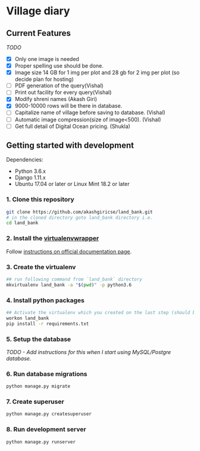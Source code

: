 # Village diary


## Current Features

*TODO*

- [x] Only one image is needed
- [x] Proper spelling use should be done.
- [x] Image size  14 GB for 1 img per plot and 28 gb for 2 img per plot (so decide plan for hosting)
- [ ] PDF generation of the query(Vishal)
- [ ] Print out facility for every query(Vishal)
- [x] Modify shreni names (Akash Giri)
- [x] 9000-10000 rows will be there in database.
- [ ] Capitalize name of village before saving to database. (Vishal)
- [ ] Automatic image compression(size of image<500). (Vishal)
- [ ] Get full detail of Digital Ocean pricing. (Shukla)

## Getting started with development
Dependencies:
- Python 3.6.x
- Django 1.11.x
- Ubuntu 17.04 or later or Linux Mint 18.2 or later

### 1. Clone this repository
```bash
git clone https://github.com/akashgiricse/land_bank.git
# in the cloned directory goto land_bank directory i.e.
cd land_bank
```

### 2. Install the [virtualenvwrapper](https://virtualenvwrapper.readthedocs.io/)
Follow [instructions on official documentation page](https://virtualenvwrapper.readthedocs.io/en/latest/install.html).

### 3. Create the virtualenv
```bash
## run following command from `land_bank` directory
mkvirtualenv land_bank -a "$(pwd)" -p python3.6
```

### 4. Install python packages
```bash
## Activate the virtualenv which you created on the last step (should be automatically activated)
workon land_bank
pip install -r requirements.txt
```

### 5. Setup the database
*TODO - Add instructions for this when I start using MySQL/Postgre database.*

### 6. Run database migrations
```bash
python manage.py migrate
```

### 7. Create superuser
```bash
python manage.py createsuperuser
```

### 8. Run development server
```bash
python manage.py runserver
```
